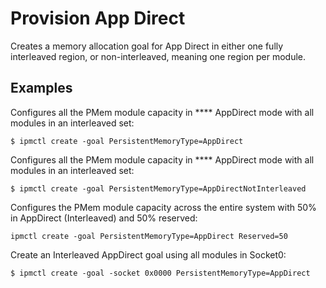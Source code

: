 # Provision App Direct

Creates a memory allocation goal for App Direct in either one fully interleaved region, or non-interleaved, meaning one region per module.

## **Examples**

Configures all the PMem module capacity in **** AppDirect mode with all modules in an interleaved set:

```
$ ipmctl create -goal PersistentMemoryType=AppDirect
```

Configures all the PMem module capacity in **** AppDirect mode with all modules in an interleaved set:

```
$ ipmctl create -goal PersistentMemoryType=AppDirectNotInterleaved
```

Configures the PMem module capacity across the entire system with 50% in AppDirect (Interleaved) and 50% reserved:

```
ipmctl create -goal PersistentMemoryType=AppDirect Reserved=50
```

Create an Interleaved AppDirect goal using all modules in Socket0:

```
$ ipmctl create -goal -socket 0x0000 PersistentMemoryType=AppDirect
```
